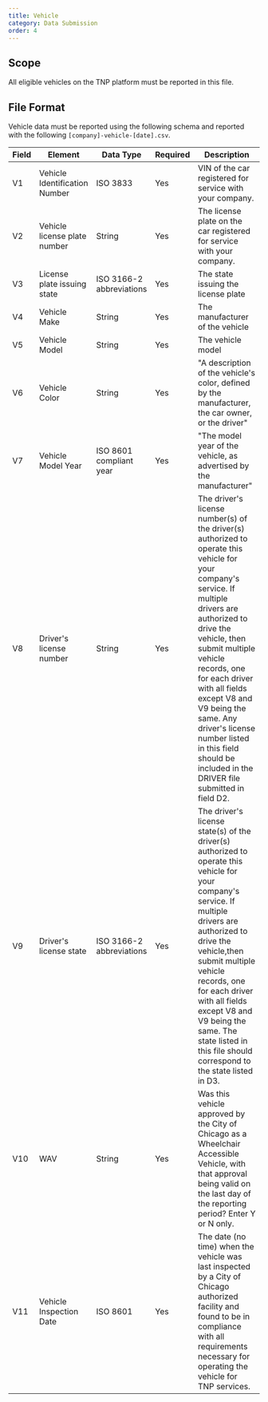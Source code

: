 ```yaml
---
title: Vehicle
category: Data Submission
order: 4
---
```


## Scope

All eligible vehicles on the TNP platform must be reported in this file.

## File Format

Vehicle data must be reported using the following schema and reported with the following `[company]-vehicle-[date].csv`.

| Field | Element                       | Data Type                | Required | Description                                                                                                                                                                                                                                                                                                                                                                                        | 
|-------|-------------------------------|--------------------------|----------|----------------------------------------------------------------------------------------------------------------------------------------------------------------------------------------------------------------------------------------------------------------------------------------------------------------------------------------------------------------------------------------------------| 
| V1    | Vehicle Identification Number | ISO 3833                 | Yes      | VIN of the car registered for service with your company.                                                                                                                                                                                                                                                                                                                                           | 
| V2    | Vehicle license plate number  | String                   | Yes      | The license plate on the car registered for service with your company.                                                                                                                                                                                                                                                                                                                             | 
| V3    | License plate issuing state   | ISO 3166-2 abbreviations | Yes      | The state issuing the license plate                                                                                                                                                                                                                                                                                                                                                                | 
| V4    | Vehicle Make                  | String                   | Yes      | The manufacturer of the vehicle                                                                                                                                                                                                                                                                                                                                                                    | 
| V5    | Vehicle Model                 | String                   | Yes      | The vehicle model                                                                                                                                                                                                                                                                                                                                                                                  | 
| V6    | Vehicle Color                 | String                   | Yes      | "A description of the vehicle's color, defined by the manufacturer, the car owner, or the driver"                                                                                                                                                                                                                                                                                                  | 
| V7    | Vehicle Model Year            | ISO 8601 compliant year  | Yes      | "The model year of the vehicle, as advertised by the manufacturer"                                                                                                                                                                                                                                                                                                                                 | 
| V8    | Driver's license number       | String                   | Yes      | The driver's license number(s) of the driver(s) authorized to operate this vehicle for your company's service. If multiple drivers are authorized to drive the vehicle, then submit multiple vehicle records, one for each driver with all fields except V8 and V9 being the same. Any driver's license number listed in this field should be included in the DRIVER file submitted in field D2. | 
| V9    | Driver's license state        | ISO 3166-2 abbreviations | Yes      | The driver's license state(s) of the driver(s) authorized to operate this vehicle for your company's service. If multiple drivers are authorized to drive the vehicle,then submit multiple vehicle records, one for each driver with all fields except V8 and V9 being the same. The state listed in this file should correspond to the state listed in D3.                                      | 
| V10   | WAV                           | String                   | Yes      | Was this vehicle approved by the City of Chicago as a Wheelchair Accessible Vehicle, with that approval being valid on the last day of the reporting period? Enter Y or N only.                                                                                                                                                                                                                  | 
| V11   | Vehicle Inspection Date       | ISO 8601                 | Yes      | The date (no time) when the vehicle was last inspected by a City of Chicago authorized facility and found to be in compliance with all requirements necessary for operating the vehicle for TNP services.                                                                                                                                                                                          | 
